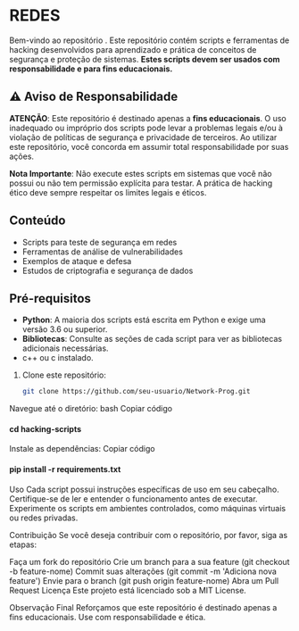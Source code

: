 # REDES

Bem-vindo ao repositório . Este repositório contém scripts e ferramentas de hacking desenvolvidos para aprendizado e prática de conceitos de segurança e proteção de sistemas. **Estes scripts devem ser usados com responsabilidade e para fins educacionais.**

## ⚠️ Aviso de Responsabilidade

**ATENÇÃO**: Este repositório é destinado apenas a **fins educacionais**. O uso inadequado ou impróprio dos scripts pode levar a problemas legais e/ou à violação de políticas de segurança e privacidade de terceiros. Ao utilizar este repositório, você concorda em assumir total responsabilidade por suas ações.

**Nota Importante**: Não execute estes scripts em sistemas que você não possui ou não tem permissão explícita para testar. A prática de hacking ético deve sempre respeitar os limites legais e éticos.

## Conteúdo

- Scripts para teste de segurança em redes
- Ferramentas de análise de vulnerabilidades
- Exemplos de ataque e defesa
- Estudos de criptografia e segurança de dados

## Pré-requisitos

- **Python**: A maioria dos scripts está escrita em Python e exige uma versão 3.6 ou superior.
- **Bibliotecas**: Consulte as seções de cada script para ver as bibliotecas adicionais necessárias.
- c++ ou c instalado.
  


1. Clone este repositório:
   ```bash
   git clone https://github.com/seu-usuario/Network-Prog.git
Navegue até o diretório:
bash
Copiar código

#### cd hacking-scripts
Instale as dependências:
  Copiar código

#### pip install -r requirements.txt
Uso
Cada script possui instruções específicas de uso em seu cabeçalho. Certifique-se de ler e entender o funcionamento antes de executar. Experimente os scripts em ambientes controlados, como máquinas virtuais ou redes privadas.

Contribuição
Se você deseja contribuir com o repositório, por favor, siga as etapas:

Faça um fork do repositório
Crie um branch para a sua feature (git checkout -b feature-nome)
Commit suas alterações (git commit -m 'Adiciona nova feature')
Envie para o branch (git push origin feature-nome)
Abra um Pull Request
Licença
Este projeto está licenciado sob a MIT License.

Observação Final
Reforçamos que este repositório é destinado apenas a fins educacionais. Use com responsabilidade e ética.
